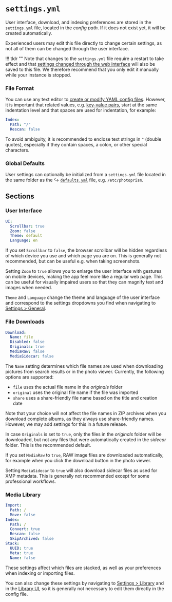 # `settings.yml`

User interface, download, and indexing preferences are stored in the `settings.yml` file, located in the *config path*. If it does not exist yet, it will be created automatically.

Experienced users may edit this file directly to change certain settings, as not all of them can be changed through the user interface.

!!! tldr ""
    Note that changes to the `settings.yml` file require a restart to take effect and that [settings changed through the web interface](../../user-guide/settings/general.md) will also be saved to this file. We therefore recommend that you only edit it manually while your instance is stopped.

### File Format ###

You can use any text editor to [create or modify YAML config files](../../developer-guide/technologies/yaml.md). However, it is important that related values, e.g. [key-value pairs](../../developer-guide/technologies/yaml.md#key-value-pairs), start at the same indentation level and that spaces are used for indentation, for example:

```yaml
Index:
  Path: "/"
  Rescan: false
```

To avoid ambiguity, it is recommended to enclose text strings in `"` (double quotes), especially if they contain spaces, a colon, or other special characters.

### Global Defaults

User settings can optionally be initialized from a `settings.yml` file located in the same folder as the ↪ [`defaults.yml`](defaults.md) file, e.g. `/etc/photoprism`.

## Sections

### User Interface

```yaml
UI:
  Scrollbar: true
  Zoom: false
  Theme: default
  Language: en
```

If you set `Scrollbar` to `false`, the browser scrollbar will be hidden regardless of which device you use and which page you are on. This is generally not recommended, but can be useful e.g. when taking screenshots.

Setting `Zoom` to `true` allows you to enlarge the user interface with gestures on mobile devices, making the app feel more like a regular web page. This can be useful for visually impaired users so that they can magnify text and images when needed.

`Theme` and `Language` change the theme and language of the user interface and correspond to the settings dropdowns you find when navigating to [Settings > General](../../user-guide/settings/general.md).

### File Downloads

```yaml
Download:
  Name: file
  Disabled: false
  Originals: true
  MediaRaw: false
  MediaSidecar: false
```

The `Name` setting determines which file names are used when downloading pictures from search results or in the photo viewer. Currently, the following options are supported:

- `file` uses the actual file name in the *originals* folder
- `original` uses the original file name if the file was imported
- `share` uses a share-friendly file name based on the title and creation date

Note that your choice will not affect the file names in ZIP archives when you download complete albums, as they always use share-friendly names. However, we may add settings for this in a future release.

In case `Originals` is set to `true`, only the files in the *originals* folder will be downloaded, but not any files that were automatically created in the *sidecar* folder. This is the recommended default.

If you set `MediaRaw` to `true`, RAW image files are downloaded automatically, for example when you click the download button in the photo viewer.

Setting `MediaSidecar` to `true` will also download sidecar files as used for XMP metadata. This is generally not recommended except for some professional workflows.

### Media Library

```yaml
Import:
  Path: /
  Move: false
Index:
  Path: /
  Convert: true
  Rescan: false
  SkipArchived: false
Stack:
  UUID: true
  Meta: true
  Name: false
```

These settings affect which files are stacked, as well as your preferences when indexing or importing files.

You can also change these settings by navigating to [Settings > Library](../../user-guide/settings/library.md#stacks) and in the [Library UI](../../user-guide/library/originals.md), so it is generally not necessary to edit them directly in the config file.
